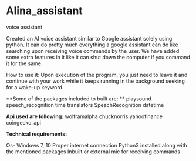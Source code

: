 # Alina_assistant
voice assistant

Created an AI voice assistant similar to Google assistant solely using python.
It can do pretty much everything a google assistant can do like searching upon receiving voice commands by the user.
We have added some extra features in it like it can shut down the computer if you command it for the same.

How to use it:
Upon execution of the program, you just need to leave it and continue with your work while it keeps running in the background seeking for a wake-up keyword.


**Some of the packages included to built are:
**
playsound
speech_recognition
time
translators
SpeachRecognition
datetime

**Api used are following:**
wolframalpha
chucknorris
yahoofinance
coingecko_api

**Technical requirements:**

Os- Windows 7, 10
Proper internet connection
Python3 installed along with the mentioned packages
Inbuilt or external mic for receiving commands
